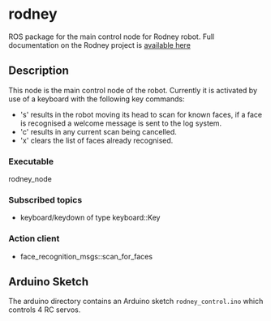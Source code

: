 # rodney
ROS package for the main control node for Rodney robot. Full documentation on the Rodney project is [available here](https://phopley.github.io/rodney "Rodney project documentation ")
## Description
This node is the main control node of the robot. Currently it is activated by use of a keyboard with the following key commands:
- 's' results in the robot moving its head to scan for known faces, if a face is recognised a welcome message is sent to the log system.
- 'c' results in any current scan being cancelled.
- 'x' clears the list of faces already recognised.
### Executable
rodney_node
### Subscribed topics
- keyboard/keydown of type keyboard::Key
### Action client
- face_recognition_msgs::scan_for_faces
## Arduino Sketch
The arduino directory contains an Arduino sketch `rodney_control.ino` which controls 4 RC servos.
